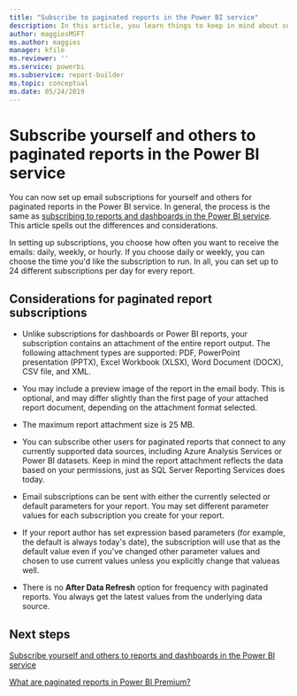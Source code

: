 ```yaml
---
title: "Subscribe to paginated reports in the Power BI service"
description: In this article, you learn things to keep in mind about subscribing to paginated reports in the Power BI service. 
author: maggiesMSFT
ms.author: maggies
manager: kfile
ms.reviewer: ''
ms.service: powerbi
ms.subservice: report-builder
ms.topic: conceptual
ms.date: 05/24/2019
---
```


# Subscribe yourself and others to paginated reports in the Power BI service 

You can now set up email subscriptions for yourself and others for paginated reports in the Power BI service. In general, the process is the same as [subscribing to reports and dashboards in the Power BI service](service-report-subscribe.md). This article spells out the differences and considerations. 

In setting up subscriptions, you choose how often you want to receive the emails: daily, weekly, or hourly. If you choose daily or weekly, you can choose the time you'd like the subscription to run. In all, you can set up to 24 different subscriptions per day for every report. 

## Considerations for paginated report subscriptions 

- Unlike subscriptions for dashboards or Power BI reports, your subscription contains an attachment of the entire report output.  The following attachment types are supported: PDF, PowerPoint presentation (PPTX), Excel Workbook (XLSX), Word Document (DOCX), CSV file, and XML.

- You may include a preview image of the report in the email body.  This is optional, and may differ slightly than the first page of your attached report document, depending on the attachment format selected. 

- The maximum report attachment size is 25 MB. 

- You can subscribe other users for paginated reports that connect to any currently supported data sources, including Azure Analysis Services or Power BI datasets. Keep in mind the report attachment reflects the data based on your permissions, just as SQL Server Reporting Services does today. 

- Email subscriptions can be sent with either the currently selected or default parameters for your report.  You may set different parameter values for each subscription you create for your report. 

- If your report author has set expression based parameters (for example, the default is always today's date), the subscription will use that as the default value even if you've changed other parameter values and chosen to use current values unless you explicitly change that valueas well.

- There is no **After Data Refresh** option for frequency with paginated reports. You always get the latest values from the underlying data source. 

## Next steps

[Subscribe yourself and others to reports and dashboards in the Power BI service](service-report-subscribe.md)

[What are paginated reports in Power BI Premium?](paginated-reports-report-builder-power-bi.md)
